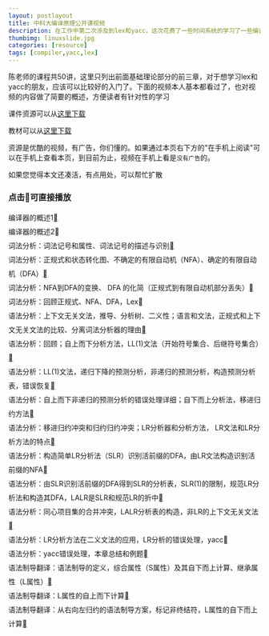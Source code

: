 ```yaml
---
layout: postlayout
title: 中科大编译原理公开课视频
description: 在工作中第二次涉及到lex和yacc，这次花费了一些时间系统的学习了一些编译原理的基础理论，从陈意云教授的公开课程中学到了不少知识，在这里整理分享出来。点击分享->
thumbimg: linuxslide.jpg
categories: [resource]
tags: [compiler,yacc,lex]
---
```


<p>陈老师的课程共50讲，这里只列出前面基础理论部分的前三章，对于想学习lex和yacc的朋友，应该可以比较好的入门了。下面的视频本人基本都看过了，也对视频的内容做了简要的概述，方便读者有针对性的学习</p>
<p>课件资源可以从<a href="http://staff.ustc.edu.cn/~yiyun/">这里下载</a></p>
<p>教材可以从<a href="http://yunpan.cn/QDpIPJpscU38H">这里下载</a></p>
<p>资源是优酷的视频，有广告，你们懂的。如果通过本页右下方的"在手机上阅读"可以在手机上查看本页，到目前为止，视频在手机上看是<code>没有广告</code>的。</p>
<p>如果您觉得本文还凑活，有点用处，可以帮忙扩散</p>

<h3>点击<span class="iconfont">&#xf01cb;</span>可直接播放</h3>
<div class='_container'>
	
<div id="new" style='line-height: 2;'>

<div><span class="castname">编译器的概述1</span><a href="javascript:void(0)" class="iconfont" title="视频" data-orignal="http://v.youku.com/v_show/id_XMzY4NzU4MjY0.html" data-player="http://player.youku.com/embed/XMzY4NzU4MjY0">&#xf01cb;</a></div>
<div><span class="castname">编译器的概述2</span><a class="iconfont" title="视频" data-orignal="http://v.youku.com/v_show/id_XMzY4Njg3MTk2.html" data-player="http://player.youku.com/embed/XMzY4Njg3MTk2">&#xf01cb;</a></div>
<div><span class="castname">词法分析：词法记号和属性、词法记号的描述与识别</span><a href="javascript:void(0)" class="iconfont" title="视频" data-orignal="http://v.youku.com/v_show/id_XMjc3NzEyMDgw.html" data-player="http://player.youku.com/embed/XMjc3NzEyMDgw">&#xf01cb;</a></div>
<div><span class="castname">词法分析：正规式和状态转化图、不确定的有限自动机（NFA）、确定的有限自动机（DFA）</span><a href="javascript:void(0)" class="iconfont" title="视频" data-orignal="http://v.youku.com/v_show/id_XMjc3NzEyMjQw.html" data-player="http://player.youku.com/embed/XMjc3NzEyMjQw">&#xf01cb;</a></div>
<div><span class="castname">词法分析：NFA到DFA的变换、 DFA 的化简（正规式到有限自动机部分丢失）</span><a href="javascript:void(0)" class="iconfont" title="视频" data-orignal="http://v.youku.com/v_show/id_XMjc3NzE0NTUy.html" data-player="http://player.youku.com/embed/XMjc3NzE0NTUy">&#xf01cb;</a></div>
<div><span class="castname">词法分析：回顾正规式、NFA、DFA，Lex</span><a href="javascript:void(0)" class="iconfont" title="视频" data-orignal="http://v.youku.com/v_show/id_XMjc3NzEzMzcy.html" data-player="http://player.youku.com/embed/XMjc3NzEzMzcy">&#xf01cb;</a></div>
<div><span class="castname">语法分析：上下文无关文法，推导、分析树、二义性；语言和文法，正规式和上下文无关文法的比较、分离词法分析器的理由</span><a href="javascript:void(0)" class="iconfont" title="视频" data-orignal="http://v.youku.com/v_show/id_XMjc3NzU1NTU2.html" data-player="http://player.youku.com/embed/XMjc3NzU1NTU2">&#xf01cb;</a></div>
<div><span class="castname">语法分析：回顾；自上而下分析方法，LL(1)文法（开始符号集合、后继符号集合）</span><a href="javascript:void(0)" class="iconfont" title="视频" data-orignal="http://v.youku.com/v_show/id_XMjc3NzU2Njgw.html" data-player="http://player.youku.com/embed/XMjc3NzU2Njgw">&#xf01cb;</a></div>
<div><span class="castname">语法分析：LL(1)文法，递归下降的预测分析，非递归的预测分析，构造预测分析表，错误恢复</span><a href="javascript:void(0)" class="iconfont" title="视频" data-orignal="http://v.youku.com/v_show/id_XMjc3NzU2MzQw.html" data-player="http://player.youku.com/embed/XMjc3NzU2MzQw">&#xf01cb;</a></div>
<div><span class="castname">语法分析：自上而下非递归的预测分析的错误处理详细；自下而上分析法，移进归约方法</span><a href="javascript:void(0)" class="iconfont" title="视频" data-orignal="http://v.youku.com/v_show/id_XMjc3NzcyOTgw.html" data-player="http://player.youku.com/embed/XMjc3NzcyOTgw">&#xf01cb;</a></div>
<div><span class="castname">语法分析：移进归约冲突和归约归约冲突；LR分析器和分析方法， LR文法和LR分析方法的特点</span><a href="javascript:void(0)" class="iconfont" title="视频" data-orignal="http://v.youku.com/v_show/id_XMjc3NzU3Mjcy.html" data-player="http://player.youku.com/embed/XMjc3NzU3Mjcy">&#xf01cb;</a></div>
<div><span class="castname">语法分析：构造简单LR分析法（SLR）识别活前缀的DFA，由LR文法构造识别活前缀的NFA</span><a href="javascript:void(0)" class="iconfont" title="视频" data-orignal="http://v.youku.com/v_show/id_XMjc3Nzc1MDk2.html" data-player="http://player.youku.com/embed/XMjc3Nzc1MDk2">&#xf01cb;</a></div>
<div><span class="castname">语法分析：由SLR识别活前缀的DFA得到SLR的分析表，SLR(1)的限制，规范LR分析法和构造其DFA，LALR是SLR和规范LR的折中</span><a href="javascript:void(0)" class="iconfont" title="视频" data-orignal="http://v.youku.com/v_show/id_XMjc3Nzc5NTUy.html" data-player="http://player.youku.com/embed/XMjc3Nzc5NTUy">&#xf01cb;</a></div>
<div><span class="castname">语法分析：同心项目集的合并冲突，LALR分析表的构造，非LR的上下文无关文法</span><a href="javascript:void(0)" class="iconfont" title="视频" data-orignal="http://v.youku.com/v_show/id_XMjc3Nzc3NzI0.html" data-player="http://player.youku.com/embed/XMjc3Nzc3NzI0">&#xf01cb;</a></div>
<div><span class="castname">语法分析：LR分析方法在二义文法的应用，LR分析的错误处理，yacc</span><a href="javascript:void(0)" class="iconfont" title="视频" data-orignal="http://v.youku.com/v_show/id_XMjc3Nzc5ODI0.html" data-player="http://player.youku.com/embed/XMjc3Nzc5ODI0">&#xf01cb;</a></div>
<div><span class="castname">语法分析：yacc错误处理，本章总结和例题</span><a href="javascript:void(0)" class="iconfont" title="视频" data-orignal="http://v.youku.com/v_show/id_XMjc3Nzc5NTg4.html" data-player="http://player.youku.com/embed/XMjc3Nzc5NTg4">&#xf01cb;</a></div>
<div><span class="castname">语法制导翻译：语法制导的定义，综合属性（S属性）及其自下而上计算、继承属性（L属性）</span><a href="javascript:void(0)" class="iconfont" title="视频" data-orignal="http://v.youku.com/v_show/id_XMjc3NzcyNTI0.html" data-player="http://player.youku.com/embed/XMjc3NzcyNTI0">&#xf01cb;</a></div>
<div><span class="castname">语法制导翻译：L属性的自上而下计算</span><a href="javascript:void(0)" class="iconfont" title="视频" data-orignal="http://v.youku.com/v_show/id_XMjc3NzczMDEy.html" data-player="http://player.youku.com/embed/XMjc3NzczMDEy">&#xf01cb;</a></div>
<div><span class="castname">语法制导翻译：从右向左归约的语法制导方案，标记非终结符，L属性的自下而上计算</span><a href="javascript:void(0)" class="iconfont" title="视频" data-orignal="http://v.youku.com/v_show/id_XMjc3NzcxNDY4.html" data-player="http://player.youku.com/embed/XMjc3NzcxNDY4">&#xf01cb;</a></div>
</div>


</div>


<script type="text/javascript">

	$('div._container').on('click','.iconfont',function(){
		var $this = $(this);
		if(window.myPlayer){
			window.myPlayer.remove();
		}
		window.myPlayer = $('<iframe></iframe>');
		window.myPlayer.attr('height',498);
		window.myPlayer.attr('width',510);
		window.myPlayer.attr('frameborder',0);
		window.myPlayer.attr('allowfullscreen');
		window.myPlayer.attr('src',$this.attr('data-player'));
		$this.parent().after(window.myPlayer);
	});

</script>